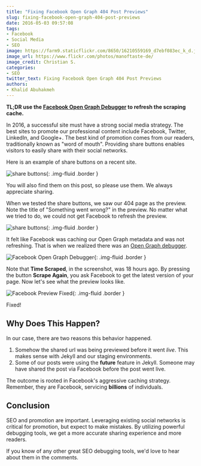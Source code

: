 ```yaml
---
title: "Fixing Facebook Open Graph 404 Post Previews"
slug: fixing-facebook-open-graph-404-post-previews
date: 2016-05-03 09:57:08
tags:
- Facebook
- Social Media
- SEO
image: https://farm9.staticflickr.com/8650/16210559169_d7ebf083ec_k_d.jpg
image_url: https://www.flickr.com/photos/manoftaste-de/
image_credit: Christian S.
categories: 
- SEO
twitter_text: Fixing Facebook Open Graph 404 Post Previews
authors: 
- Khalid Abuhakmeh
---
```


**TL;DR use the [Facebook Open Graph Debugger](https://developers.facebook.com/tools/debug/) to refresh the scraping cache.**

In 2016, a successful site must have a strong social media strategy. The best sites to promote our professional content include Facebook, Twitter, LinkedIn, and Google+. The best kind of promotion comes from our readers, traditionally known as "word of mouth". Providing share buttons enables visitors to easily share with their social networks.

Here is an example of share buttons on a recent site.

![share buttons](/images/fixing-facebook-404-share/share-buttons-agent-survival-guide.png){: .img-fluid .border }

You will also find them on this post, so please use them. We always appreciate sharing.

When we tested the share buttons, we saw our 404 page as the preview. Note the title of  "Something went wrong?" in the preview. No matter what we tried to do, we could not get Facebook to refresh the preview.

![share buttons](/images/fixing-facebook-404-share/share-404-error.png){: .img-fluid .border }

It felt like Facebook was caching our Open Graph metadata and was not refreshing. That is when we realized there was an [Open Graph debugger](https://developers.facebook.com/tools/debug/).

![Facebook Open Graph Debugger](/images/fixing-facebook-404-share/facebook-debugger-screenshot.png){: .img-fluid .border }

Note that **Time Scraped**, in the screenshot, was 18 hours ago. By pressing the button **Scrape Again**, you ask Facebook to get the latest version of your page. Now let's see what the preview looks like.

![Facebook Preview Fixed](/images/fixing-facebook-404-share/facebook-preview-fixed.png){: .img-fluid .border }

Fixed!

## Why Does This Happen?

In our case, there are two reasons this behavior happened.

1. Somehow the shared url was being previewed before it went *live*. This makes sense with Jekyll and our staging environments.
2. Some of our posts were using the **future** feature in Jekyll. Someone may have shared the post via Facebook before the post went live.

The outcome is rooted in Facebook's aggressive caching strategy. Remember, they are Facebook, servicing **billions** of individuals.

## Conclusion

SEO and promotion are important. Leveraging existing social networks is critical for promotion, but expect to make mistakes. By utilizing powerful debugging tools, we get a more accurate sharing experience and more readers.

If you know of any other great SEO debugging tools, we'd love to hear about them in the comments.
